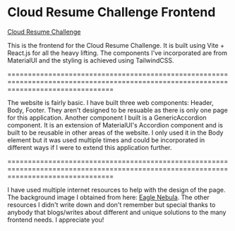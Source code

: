 # Cloud Resume Challenge Frontend

<a href="https://cloudresumechallenge.dev/" target="_blank" rel="noopener noreferrer">Cloud Resume Challenge</a>

This is the frontend for the Cloud Resume Challenge. It is built using Vite + React.js for all the heavy lifting. The components I've incorporated are from MaterialUI and the styling is achieved using TailwindCSS.

======================================================================================================================================

The website is fairly basic. I have built three web components: Header, Body, Footer. They aren't designed to be resuable as there is only one page for this application. Another component I built is a GenericAccordion component. It is an extension of MaterialUI's Accordion component and is built to be reusable in other areas of the website. I only used it in the Body element but it was used multiple times and could be incorporated in different ways if I were to extend this application further.

======================================================================================================================================

I have used multiple internet resources to help with the design of the page. The background image I obtained from here: <a href="https://earthsky.org/clusters-nebulae-galaxies/the-awesome-beauty-of-m16-the-eagle-nebula/" target="_blank" rel="noopener noreferrer"> Eagle Nebula</a>. The other resources I didn't write down and don't remember but special thanks to anybody that blogs/writes about different and unique solutions to the many frontend needs. I appreciate you!
